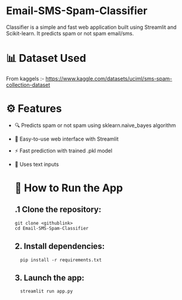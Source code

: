 #  Email-SMS-Spam-Classifier

Classifier is a simple and fast web application built using Streamlit and Scikit-learn. It predicts spam or not spam email/sms.

# 📊 Dataset Used
From kaggels :- https://www.kaggle.com/datasets/uciml/sms-spam-collection-dataset

# ⚙️ Features
- 🔍 Predicts spam or not spam using sklearn.naive_bayes algorithm 
- 📱 Easy-to-use web interface with Streamlit
- ⚡ Fast prediction with trained .pkl model
- 🧠 Uses text inputs

  # 🚀 How to Run the App

  ## .1 Clone the repository:
      git clone <githublink>
      cd Email-SMS-Spam-Classifier

  ## 2. Install dependencies:
        pip install -r requirements.txt
  ## 3. Launch the app:
        streamlit run app.py

  
  

